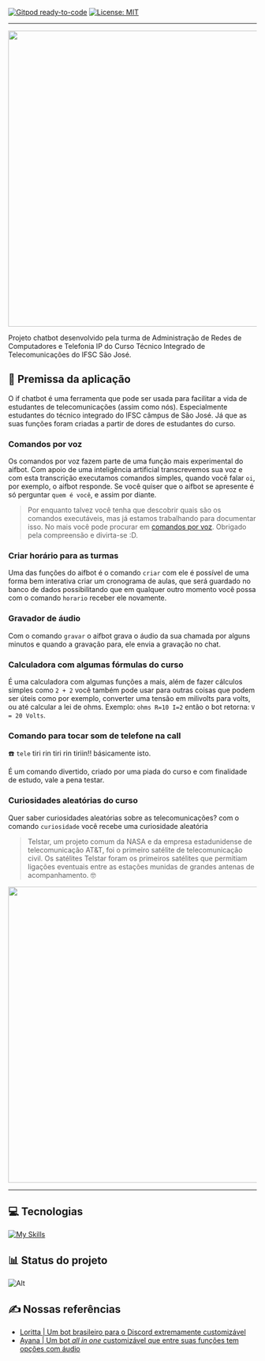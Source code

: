 [![Gitpod ready-to-code](https://img.shields.io/badge/Gitpod-ready--to--code-blue?logo=gitpod)](https://gitpod.io/#https://github.com/aifbot/discord-chatbot)
[![License: MIT](https://img.shields.io/badge/License-MIT-yellow.svg)](https://opensource.org/licenses/MIT)

---

<p align="center">
 <a><img width="600" src="https://cdn.discordapp.com/attachments/821200514041511948/1050376234468655124/aifbotaifchatbotlogo2.png"/></a>
</p>

Projeto chatbot desenvolvido pela turma de Administração de Redes de Computadores e Telefonia IP do Curso Técnico Integrado de Telecomunicações do IFSC São José.

## 🤔 Premissa da aplicação

O if chatbot é uma ferramenta que pode ser usada para facilitar a vida de estudantes de telecomunicações (assim como nós). Especialmente estudantes do técnico integrado do IFSC câmpus de São José. Já que as suas funções foram criadas a partir de dores de estudantes do curso.

### Comandos por voz

Os comandos por voz fazem parte de uma função mais experimental do aifbot. Com apoio de uma inteligência artificial transcrevemos sua  voz e com esta transcrição executamos comandos simples, quando você falar `oi`, por exemplo, o aifbot responde. Se você quiser que o aifbot se apresente é só perguntar `quem é você`, e assim por diante.

> Por enquanto talvez você tenha que descobrir quais são os comandos executáveis, mas já estamos trabalhando para documentar isso. No mais você pode procurar em [comandos por voz](https://github.com/aifbot/discord-chatbot/blob/e6dda1001434bc8a42336fdc8fbd242c5f6e9d6d/commands/audio/comandosPorVoz.js). Obrigado pela compreensão e divirta-se :D.

### Criar horário para as turmas

Uma das funções do aifbot é o comando ``criar`` com ele é possível de uma forma bem interativa criar um cronograma de aulas, que será guardado no banco de dados possibilitando que em qualquer outro momento você possa com o comando ``horario`` receber ele novamente.

### Gravador de áudio

Com o comando `gravar` o aifbot grava o áudio da sua chamada por alguns minutos e quando a gravação para, ele envia a gravação no chat.

### Calculadora com algumas fórmulas do curso

É uma calculadora com algumas funções a mais, além de fazer cálculos simples como `2 + 2` você também pode usar para outras coisas que podem ser úteis como por exemplo, converter uma tensão em milivolts para volts, ou até calcular a lei de ohms. Exemplo: `ohms R=10 I=2` então o bot retorna: `V = 20 Volts`.

### Comando para tocar som de telefone na call

:phone: `tele` tiri rin tiri rin tiriin!! básicamente isto.
 
É um comando divertido, criado por uma piada do curso e com finalidade de estudo, vale a pena testar.

### Curiosidades aleatórias do curso

Quer saber curiosidades aleatórias sobre as telecomunicações? com o comando `curiosidade` você recebe uma curiosidade aleatória

> Telstar, um projeto comum da NASA e da empresa estadunidense de telecomunicação AT&T, foi o primeiro satélite de telecomunicação civil. Os satélites Telstar foram os primeiros satélites que permitiam ligações eventuais entre as estações munidas de grandes antenas de acompanhamento. :nerd_face:

<div align="center">
    <img width="600px" src="https://cdn.discordapp.com/attachments/821200514041511948/1015348119933825024/unknown.png">
</div>

---

## 💻 Tecnologias

[![My Skills](https://skillicons.dev/icons?i=discord,nodejs,git,github,aws,mongodb)](https://skillicons.dev)

## 📊 Status do projeto

![Alt](https://repobeats.axiom.co/api/embed/5fa2c991238c8ff6ff08817906e31ced32fcbb0e.svg "Repobeats analytics image")

## ✍️ Nossas referências

- [Loritta |  Um bot brasileiro para o Discord extremamente customizável](https://loritta.website/)
- [Ayana | Um bot _all in one_ customizável que entre suas funções tem opções com áudio](https://ayana.io/)
